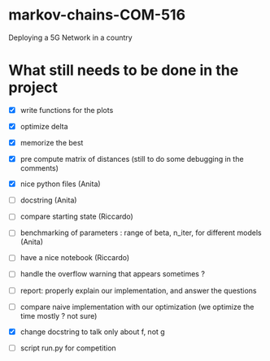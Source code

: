 # markov-chains-COM-516
Deploying a 5G Network in a country

# What still needs to be done in the project

- [x] write functions for the plots
- [x] optimize delta
- [x] memorize the best
- [x] pre compute matrix of distances (still to do some debugging in the comments)
- [x] nice python files (Anita)
- [ ] docstring (Anita)
- [ ] compare starting state (Riccardo)
- [ ] benchmarking of parameters : range of beta, n_iter, for different models (Anita)
- [ ] have a nice notebook (Riccardo)

- [ ] handle the overflow warning that appears sometimes ?
- [ ] report: properly explain our implementation, and answer the questions
- [ ] compare naive implementation with our optimization (we optimize the time mostly ? not sure)
- [x] change docstring to talk only about f, not g
- [ ] script run.py for competition
